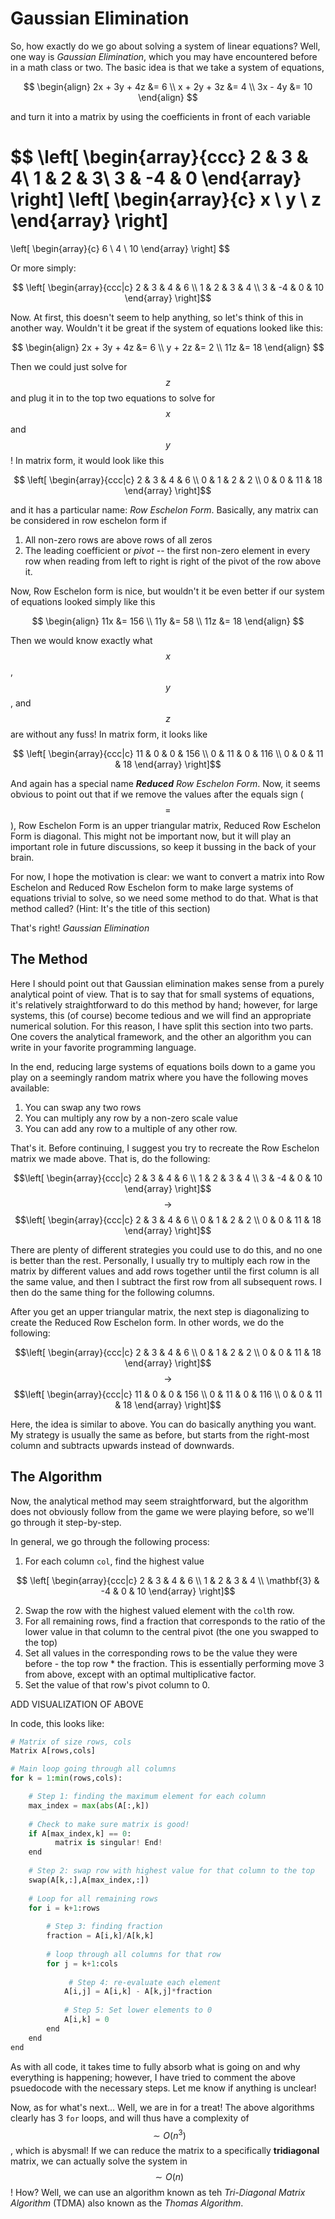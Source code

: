 # Gaussian Elimination

So, how exactly do we go about solving a system of linear equations? Well, one way is *Gaussian Elimination*, which you may have encountered before in a math class or two. The basic idea is that we take a system of equations,

$$
\begin{align}
2x + 3y + 4z &= 6 \\
x + 2y + 3z &= 4 \\
3x - 4y &= 10 
\end{align}
$$

and turn it into a matrix by using the coefficients in front of each variable

$$
\left[
\begin{array}{ccc}
2 & 3  & 4\\
1 & 2 & 3\\
3 & -4 & 0
\end{array}
\right]
\left[
\begin{array}{c}
x \\
y \\ 
z
\end{array}
\right]
=
\left[
\begin{array}{c}
6 \\
4 \\ 
10
\end{array}
\right]
$$

Or more simply:

$$
\left[
\begin{array}{ccc|c}
2 & 3  & 4 & 6 \\
1 & 2 & 3 & 4 \\
3 & -4 & 0 & 10 
\end{array}
\right]$$

Now. At first, this doesn't seem to help anything, so let's think of this in another way. Wouldn't it be great if the system of equations looked like this:

$$
\begin{align}
2x + 3y + 4z &= 6 \\
y + 2z &= 2 \\
11z &= 18 
\end{align}
$$

Then we could just solve for $$z$$ and plug it in to the top two equations to solve for $$x$$ and $$y$$! In matrix form, it would look like this

$$
\left[
\begin{array}{ccc|c}
2 & 3  & 4 & 6 \\
0 & 1 & 2 & 2 \\
0 & 0 & 11 & 18 
\end{array}
\right]$$

and it has a particular name: *Row Eschelon Form*. Basically, any matrix can be considered in row eschelon form if

1. All non-zero rows are above rows of all zeros
2. The leading coefficient or *pivot* -- the first non-zero element in every row when reading from left to right is right of the pivot of the row above it.

Now, Row Eschelon form is nice, but wouldn't it be even better if our system of equations looked simply like this

$$
\begin{align}
11x &= 156 \\
11y &= 58 \\
11z &= 18 
\end{align}
$$

Then we would know exactly what $$x$$, $$y$$, and $$z$$ are without any fuss! In matrix form, it looks like

$$
\left[
\begin{array}{ccc|c}
11 & 0 & 0 & 156 \\
0 & 11 & 0 & 116 \\
0 & 0 & 11 & 18 
\end{array}
\right]$$

And again has a special name ***Reduced** Row Eschelon Form*. Now, it seems obvious to point out that if we remove the values after the equals sign ($$=$$), Row Eschelon Form is an upper triangular matrix, Reduced Row Eschelon Form is diagonal. This might not be important now, but it will play an important role in future discussions, so keep it bussing in the back of your brain. 

For now, I hope the motivation is clear: we want to convert a matrix into Row Eschelon and Reduced Row Eschelon form to make large systems of equations trivial to solve, so we need some method to do that. What is that method called? (Hint: It's the title of this section)

That's right! *Gaussian Elimination*

## The Method

Here I should point out that Gaussian elimination makes sense from a purely analytical point of view. That is to say that for small systems of equations, it's relatively straightforward to do this method by hand; however, for large systems, this (of course) become tedious and we will find an appropriate numerical solution. For this reason, I have split this section into two parts. One covers the analytical framework, and the other an algorithm you can write in your favorite programming language.

In the end, reducing large systems of equations boils down to a game you play on a seemingly random matrix where you have the following moves available:

1. You can swap any two rows
2. You can multiply any row by a non-zero scale value
3. You can add any row to a multiple of any other row.

That's it. Before continuing, I suggest you try to recreate the Row Eschelon matrix we made above. That is, do the following:

$$\left[
\begin{array}{ccc|c}
2 & 3  & 4 & 6 \\
1 & 2 & 3 & 4 \\
3 & -4 & 0 & 10 
\end{array}
\right]$$ $$\rightarrow$$ $$\left[
\begin{array}{ccc|c}
2 & 3  & 4 & 6 \\
0 & 1 & 2 & 2 \\
0 & 0 & 11 & 18 
\end{array}
\right]$$

There are plenty of different strategies you could use to do this, and no one is better than the rest. Personally, I usually try to multiply each row in the matrix by different values and add rows together until the first column is all the same value, and then I subtract the first row from all subsequent rows. I then do the same thing for the following columns. 

After you get an upper triangular matrix, the next step is diagonalizing to create the Reduced Row Eschelon form. In other words, we do the following: 

$$\left[
\begin{array}{ccc|c}
2 & 3  & 4 & 6 \\
0 & 1 & 2 & 2 \\
0 & 0 & 11 & 18 
\end{array}
\right]$$ $$\rightarrow$$ $$\left[
\begin{array}{ccc|c}
11 & 0 & 0 & 156 \\
0 & 11 & 0 & 116 \\
0 & 0 & 11 & 18 
\end{array}
\right]$$

Here, the idea is similar to above. You can do basically anything you want. My strategy is usually the same as before, but starts from the right-most column and subtracts upwards instead of downwards.

## The Algorithm

Now, the analytical method may seem straightforward, but the algorithm does not obviously follow from the game we were playing before, so we'll go through it step-by-step.

In general, we go through the following process:

1. For each column `col`, find the highest value

$$
\left[
\begin{array}{ccc|c}
2 & 3  & 4 & 6 \\
1 & 2 & 3 & 4 \\
\mathbf{3} & -4 & 0 & 10 
\end{array}
\right]$$

2. Swap the row with the highest valued element with the `col`th row.
3. For all remaining rows, find a fraction that corresponds to the ratio of the lower value in that column to the central pivot (the one you swapped to the top)
4. Set all values in the corresponding rows to be the value they were before - the top row * the fraction. This is essentially performing move 3 from above, except with an optimal multiplicative factor.
5. Set the value of that row's pivot column to 0.

ADD VISUALIZATION OF ABOVE

In code, this looks like:

```python
# Matrix of size rows, cols
Matrix A[rows,cols]

# Main loop going through all columns
for k = 1:min(rows,cols):

    # Step 1: finding the maximum element for each column
    max_index = max(abs(A[:,k])
    
    # Check to make sure matrix is good!
    if A[max_index,k] == 0:
          matrix is singular! End!  
    end
    
    # Step 2: swap row with highest value for that column to the top
    swap(A[k,:],A[max_index,:])
    
    # Loop for all remaining rows
    for i = k+1:rows
        
        # Step 3: finding fraction
        fraction = A[i,k]/A[k,k]
        
        # loop through all columns for that row
        for j = k+1:cols
        
             # Step 4: re-evaluate each element
            A[i,j] = A[i,k] - A[k,j]*fraction
            
            # Step 5: Set lower elements to 0
            A[i,k] = 0
        end
    end
end
```

As with all code, it takes time to fully absorb what is going on and why everything is happening; however, I have tried to comment the above psuedocode with the necessary steps. Let me know if anything is unclear!

Now, as for what's next... Well, we are in for a treat! The above algorithms clearly has 3 `for` loops, and will thus have a complexity of $$\sim O(n^3)$$, which is abysmal! If we can reduce the matrix to a specifically **tridiagonal** matrix, we can actually solve the system in $$\sim O(n)$$! How? Well, we can use an algorithm known as teh *Tri-Diagonal Matrix Algorithm* (TDMA) also known as the *Thomas Algorithm*.